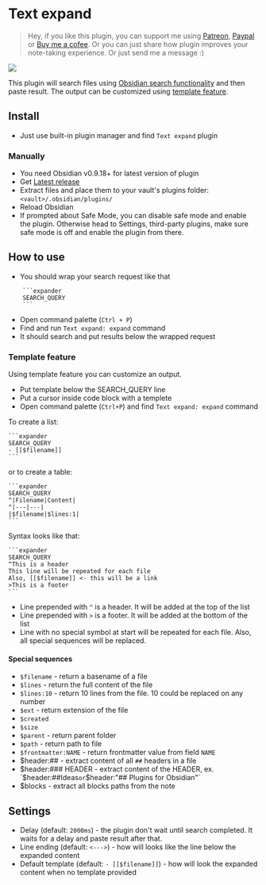 # Text expand

> Hey, if you like this plugin, you can support me using [Patreon](https://patreon.com/mrjackphil), [Paypal](https://www.paypal.com/paypalme/mrjackphil) or [Buy me a cofee](https://www.buymeacoffee.com/mrjackphil). 
> Or you can just share how plugin improves your note-taking experience. 
> Or just send me a message :)

![](1.gif)

This plugin will search files using [Obsidian search functionality](https://publish.obsidian.md/help/Plugins/Search) 
and then paste result. The output can be customized using [template feature](#template-feature).

## Install
- Just use built-in plugin manager and find `Text expand` plugin
### Manually
- You need Obsidian v0.9.18+ for latest version of plugin
- Get [Latest release](https://github.com/mrjackphil/obsidian-text-expand/releases/latest)
- Extract files and place them to your vault's plugins folder: `<vault>/.obsidian/plugins/`
- Reload Obsidian
- If prompted about Safe Mode, you can disable safe mode and enable the plugin. Otherwise head to Settings, third-party plugins, make sure safe mode is off and enable the plugin from there.

## How to use
- You should wrap your search request like that
```
    ```expander
    SEARCH_QUERY
    ```
```
- Open command palette (`Ctrl + P`)
- Find and run `Text expand: expand` command
- It should search and put results below the wrapped request

### Template feature
Using template feature you can customize an output. 
- Put template below the SEARCH_QUERY line
- Put a cursor inside code block with a templete 
-   Open command palette (`Ctrl+P`) and find `Text expand: expand` command

To create a list:

    ```expander
    SEARCH_QUERY
    - [[$filename]]
    ```

or to create a table:

    ```expander
    SEARCH_QUERY
    ^|Filename|Content|
    ^|---|---|
    |$filename|$lines:1|
    ```


Syntax looks like that:

    ```expander
    SEARCH_QUERY
    ^This is a header
    This line will be repeated for each file
    Also, [[$filename]] <- this will be a link
    >This is a footer
    ```

- Line prepended with `^` is a header. It will be added at the top of the list
- Line prepended with `>` is a footer. It will be added at the bottom of the list
- Line with no special symbol at start will be repeated for each file. Also, all special sequences will be replaced.

#### Special sequences
- `$filename` - return a basename of a file
- `$lines` - return the full content of the file
- `$lines:10` - return 10 lines from the file. 10 could be replaced on any number
- `$ext` - return extension of the file
- `$created`
- `$size`
- `$parent` - return parent folder
- `$path` - return path to file 
- `$frontmatter:NAME` - return frontmatter value from field `NAME`
- $header:## - extract content of all `##` headers in a file
- $header:### HEADER - extract content of the HEADER, ex. `$header:##Ideas` or `$header:"## Plugins for Obsidian"`
- $blocks - extract all blocks paths from the note

## Settings
- Delay (default: `2000ms`) - the plugin don't wait until search completed. It waits for a delay and paste result after that.
- Line ending (default: `<--->`) - how will looks like the line below the expanded content
- Default template (default: `- [[$filename]]`) - how will look the expanded content when no template provided

